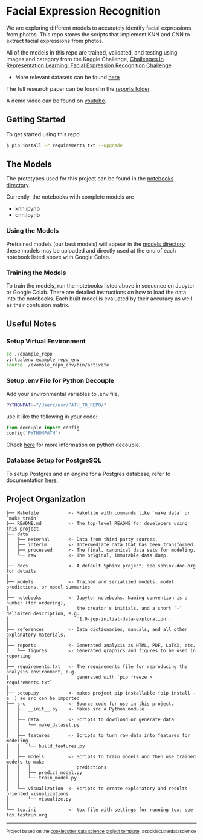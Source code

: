Facial Expression Recognition
==============================

We are exploring different models to accurately identify facial expressions from photos. 
This repo stores the scripts that implement KNN and CNN to extract facial expressions from photos.


All of the models in this repo are trained, validated, and testing using images and category from the Kaggle Challenge, [Challenges in Representation Learning: Facial Expression Recognition Challenge](https://www.kaggle.com/c/challenges-in-representation-learning-facial-expression-recognition-challenge)
 - More relevant datasets can be found [here](./references/dataSource.md)


The full research paper can be found in the [reports folder](./reports/Facial_Expression_Recognition.pdf).

A demo video can be found on [youtube](https://www.youtube.com/watch?v=pOBW6bYQvJ8&ab_channel=MeixinZhang).


Getting Started
------------

To get started using this repo

```sh
$ pip install -r requirements.txt --upgrade
```

The Models
------------

The prototypes used for this project can be found in the [notebooks directory](./notebooks).

Currently, the notebooks with complete models are 
- knn.ipynb
- cnn.ipynb

### Using the Models

Pretrained models (our best models) will appear in the [models directory](./models), these models may be uploaded and directly used at the end of each notebook listed above with Google Colab.

### Training the Models

To train the models, run the notebooks listed above in sequence on Jupyter or Google Colab. There are detailed instructions on how to load the data into the notebooks. Each built model is evaluated by their accuracy as well as their confusion matrix.


Useful Notes
-----------
 
### Setup Virtual Environment
```sh
cd ./example_repo
virtualenv example_repo_env
source ./example_repo_env/bin/activate
```

### Setup .env File for Python Decouple

Add your environmental variables to .env file, 

```sh
PYTHONPATH="/Users/usr/PATH_TO_REPO/"
```

use it like the following in your code:

```py
from decouple import config
config('PYTHONPATH')
```

Check [here](https://simpleisbetterthancomplex.com/2015/11/26/package-of-the-week-python-decouple.html) for more information on python decouple.

 
### Database Setup for PostgreSQL
To setup Postgres and an engine for a Postgres database, refer to documentation [here](https://docs.sqlalchemy.org/en/13/core/engines.html).


Project Organization
------------

    ├── Makefile           <- Makefile with commands like `make data` or `make train`
    ├── README.md          <- The top-level README for developers using this project.
    ├── data
    │   ├── external       <- Data from third party sources.
    │   ├── interim        <- Intermediate data that has been transformed.
    │   ├── processed      <- The final, canonical data sets for modeling.
    │   └── raw            <- The original, immutable data dump.
    │
    ├── docs               <- A default Sphinx project; see sphinx-doc.org for details
    │
    ├── models             <- Trained and serialized models, model predictions, or model summaries
    │
    ├── notebooks          <- Jupyter notebooks. Naming convention is a number (for ordering),
    │                         the creator's initials, and a short `-` delimited description, e.g.
    │                         `1.0-jqp-initial-data-exploration`.
    │
    ├── references         <- Data dictionaries, manuals, and all other explanatory materials.
    │
    ├── reports            <- Generated analysis as HTML, PDF, LaTeX, etc.
    │   └── figures        <- Generated graphics and figures to be used in reporting
    │
    ├── requirements.txt   <- The requirements file for reproducing the analysis environment, e.g.
    │                         generated with `pip freeze > requirements.txt`
    │
    ├── setup.py           <- makes project pip installable (pip install -e .) so src can be imported
    ├── src                <- Source code for use in this project.
    │   ├── __init__.py    <- Makes src a Python module
    │   │
    │   ├── data           <- Scripts to download or generate data
    │   │   └── make_dataset.py
    │   │
    │   ├── features       <- Scripts to turn raw data into features for modeling
    │   │   └── build_features.py
    │   │
    │   ├── models         <- Scripts to train models and then use trained models to make
    │   │   │                 predictions
    │   │   ├── predict_model.py
    │   │   └── train_model.py
    │   │
    │   └── visualization  <- Scripts to create exploratory and results oriented visualizations
    │       └── visualize.py
    │
    └── tox.ini            <- tox file with settings for running tox; see tox.testrun.org


--------

<p><small>Project based on the <a target="_blank" href="https://drivendata.github.io/cookiecutter-data-science/">cookiecutter data science project template</a>. #cookiecutterdatascience</small></p>

